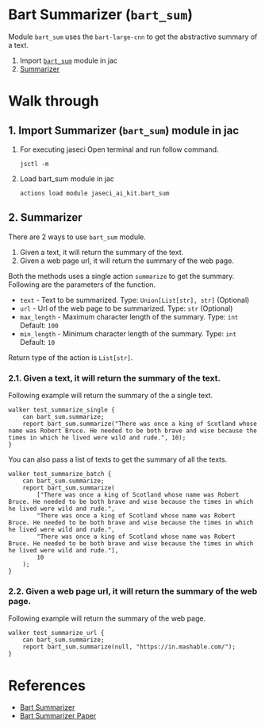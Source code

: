 # **Bart Summarizer (`bart_sum`)**

Module `bart_sum` uses the `bart-large-cnn` to get the abstractive summary of a text.

1. Import [`bart_sum`](#1-import-summarizer-bart_sum-module-in-jac) module in jac
2. [Summarizer](#2-summarizer)

# **Walk through**

## **1. Import Summarizer (`bart_sum`) module in jac**
1. For executing jaseci Open terminal and run follow command.
    ```
    jsctl -m
    ```
2.  Load bart_sum module in jac
    ```
    actions load module jaseci_ai_kit.bart_sum
    ```


## **2. Summarizer**
There are 2 ways to use `bart_sum` module.
1. Given a text, it will return the summary of the text.
2. Given a web page url, it will return the summary of the web page.

Both the methods uses a single action `summarize` to get the summary. Following are the parameters of the function.
* `text` - Text to be summarized. Type: `Union[List[str], str]` (Optional)
* `url` - Url of the web page to be summarized. Type: `str` (Optional)
* `max_length` - Maximum character length of the summary. Type: `int` Default: `100`
* `min_length` - Minimum character length of the summary. Type: `int` Default: `10`

Return type of the action is `List[str]`.

### **2.1. Given a text, it will return the summary of the text.**
Following example will return the summary of the a single text.

```jac
walker test_summarize_single {
    can bart_sum.summarize;
    report bart_sum.summarize("There was once a king of Scotland whose name was Robert Bruce. He needed to be both brave and wise because the times in which he lived were wild and rude.", 10);
}
```
You can also pass a list of texts to get the summary of all the texts.
```jac
walker test_summarize_batch {
    can bart_sum.summarize;
    report bart_sum.summarize(
        ["There was once a king of Scotland whose name was Robert Bruce. He needed to be both brave and wise because the times in which he lived were wild and rude.", 
        "There was once a king of Scotland whose name was Robert Bruce. He needed to be both brave and wise because the times in which he lived were wild and rude.",
        "There was once a king of Scotland whose name was Robert Bruce. He needed to be both brave and wise because the times in which he lived were wild and rude."], 
        10
    );
}
```

### **2.2. Given a web page url, it will return the summary of the web page.**
Following example will return the summary of the web page.

```jac
walker test_summarize_url {
    can bart_sum.summarize;
    report bart_sum.summarize(null, "https://in.mashable.com/");
}
```

# **References**
* [Bart Summarizer](https://huggingface.co/transformers/model_doc/bart.html)
* [Bart Summarizer Paper](https://arxiv.org/abs/1910.13461)